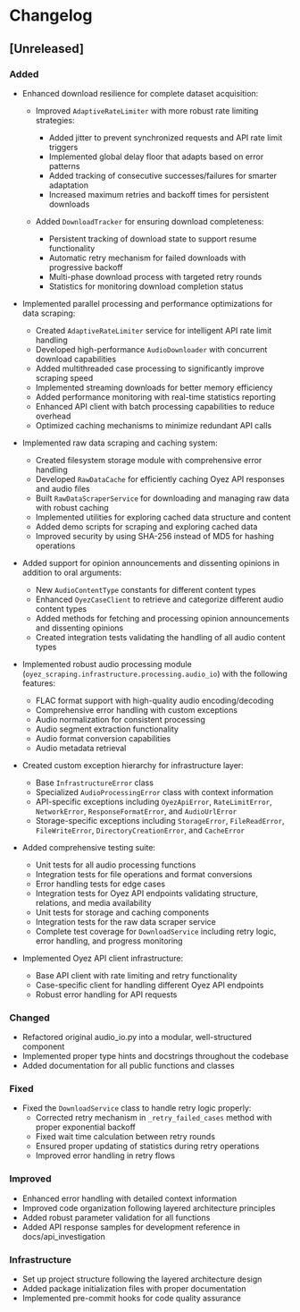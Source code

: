 # Changelog

## [Unreleased]

### Added

- Enhanced download resilience for complete dataset acquisition:

  - Improved `AdaptiveRateLimiter` with more robust rate limiting strategies:

    - Added jitter to prevent synchronized requests and API rate limit triggers
    - Implemented global delay floor that adapts based on error patterns
    - Added tracking of consecutive successes/failures for smarter adaptation
    - Increased maximum retries and backoff times for persistent downloads

  - Added `DownloadTracker` for ensuring download completeness:
    - Persistent tracking of download state to support resume functionality
    - Automatic retry mechanism for failed downloads with progressive backoff
    - Multi-phase download process with targeted retry rounds
    - Statistics for monitoring download completion status

- Implemented parallel processing and performance optimizations for data scraping:

  - Created `AdaptiveRateLimiter` service for intelligent API rate limit handling
  - Developed high-performance `AudioDownloader` with concurrent download capabilities
  - Added multithreaded case processing to significantly improve scraping speed
  - Implemented streaming downloads for better memory efficiency
  - Added performance monitoring with real-time statistics reporting
  - Enhanced API client with batch processing capabilities to reduce overhead
  - Optimized caching mechanisms to minimize redundant API calls

- Implemented raw data scraping and caching system:

  - Created filesystem storage module with comprehensive error handling
  - Developed `RawDataCache` for efficiently caching Oyez API responses and audio files
  - Built `RawDataScraperService` for downloading and managing raw data with robust caching
  - Implemented utilities for exploring cached data structure and content
  - Added demo scripts for scraping and exploring cached data
  - Improved security by using SHA-256 instead of MD5 for hashing operations

- Added support for opinion announcements and dissenting opinions in addition to oral arguments:

  - New `AudioContentType` constants for different content types
  - Enhanced `OyezCaseClient` to retrieve and categorize different audio content types
  - Added methods for fetching and processing opinion announcements and dissenting opinions
  - Created integration tests validating the handling of all audio content types

- Implemented robust audio processing module (`oyez_scraping.infrastructure.processing.audio_io`) with the following features:

  - FLAC format support with high-quality audio encoding/decoding
  - Comprehensive error handling with custom exceptions
  - Audio normalization for consistent processing
  - Audio segment extraction functionality
  - Audio format conversion capabilities
  - Audio metadata retrieval

- Created custom exception hierarchy for infrastructure layer:

  - Base `InfrastructureError` class
  - Specialized `AudioProcessingError` class with context information
  - API-specific exceptions including `OyezApiError`, `RateLimitError`, `NetworkError`, `ResponseFormatError`, and `AudioUrlError`
  - Storage-specific exceptions including `StorageError`, `FileReadError`, `FileWriteError`, `DirectoryCreationError`, and `CacheError`

- Added comprehensive testing suite:

  - Unit tests for all audio processing functions
  - Integration tests for file operations and format conversions
  - Error handling tests for edge cases
  - Integration tests for Oyez API endpoints validating structure, relations, and media availability
  - Unit tests for storage and caching components
  - Integration tests for the raw data scraper service
  - Complete test coverage for `DownloadService` including retry logic, error handling, and progress monitoring

- Implemented Oyez API client infrastructure:
  - Base API client with rate limiting and retry functionality
  - Case-specific client for handling different Oyez API endpoints
  - Robust error handling for API requests

### Changed

- Refactored original audio_io.py into a modular, well-structured component
- Implemented proper type hints and docstrings throughout the codebase
- Added documentation for all public functions and classes

### Fixed

- Fixed the `DownloadService` class to handle retry logic properly:
  - Corrected retry mechanism in `_retry_failed_cases` method with proper exponential backoff
  - Fixed wait time calculation between retry rounds
  - Ensured proper updating of statistics during retry operations
  - Improved error handling in retry flows

### Improved

- Enhanced error handling with detailed context information
- Improved code organization following layered architecture principles
- Added robust parameter validation for all functions
- Added API response samples for development reference in docs/api_investigation

### Infrastructure

- Set up project structure following the layered architecture design
- Added package initialization files with proper documentation
- Implemented pre-commit hooks for code quality assurance
